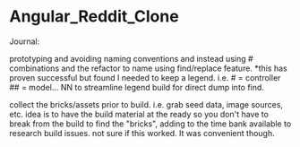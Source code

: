 # Angular_Reddit_Clone


Journal:

prototyping and avoiding naming conventions and instead using # combinations and the refactor to name using find/replace feature.
  *this has proven successful but found I needed to keep a legend.  i.e.  # = controller ## = model...
    NN to streamline legend build for direct dump into find.

collect the bricks/assets prior to build.  i.e. grab seed data, image sources, etc.  idea is to have the build material at the ready so you don't have to break from the build to find the "bricks", adding to the time bank available to research build issues.
  not sure if this worked.  It was convenient though.

  
